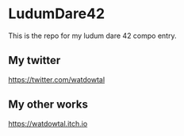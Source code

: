 # LudumDare42

This is the repo for my ludum dare 42 compo entry.

## My twitter

https://twitter.com/watdowtal

## My other works

https://watdowtal.itch.io
